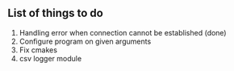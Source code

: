 ## List of things to do

1. Handling error when connection cannot be established (done)
2. Configure program on given arguments
3. Fix cmakes
4. csv logger module